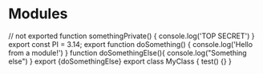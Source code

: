 # Modules
 
// not exported
function somethingPrivate() {
 console.log('TOP SECRET')
}
export const PI = 3.14;
export function doSomething() {
 console.log('Hello from a module!')
}
function doSomethingElse(){
 console.log("Something else")
}
export {doSomethingElse}
export class MyClass {
 test() {}
}
